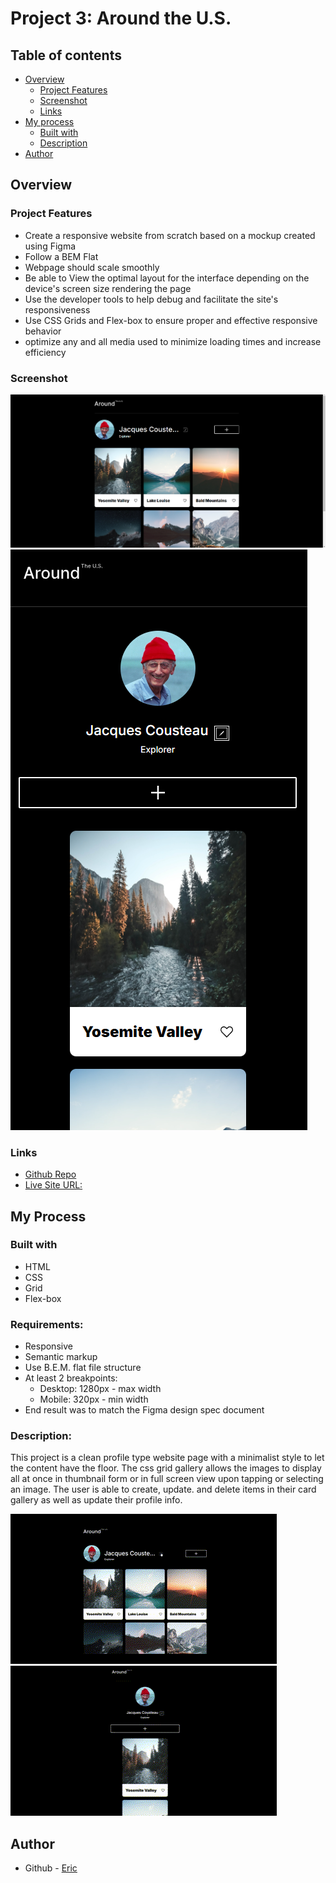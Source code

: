 # Project 3: Around the U.S.

## Table of contents

- [Overview](#overview)
  - [Project Features](#project-features)
  - [Screenshot](#screenshot)
  - [Links](#links)
- [My process](#my-process)
  - [Built with](#built-with)
  - [Description](#description)
- [Author](#author)

## Overview

### Project Features

- Create a responsive website from scratch based on a mockup created using Figma
- Follow a BEM Flat
- Webpage should scale smoothly
- Be able to View the optimal layout for the interface depending on the device's screen size rendering the page
- Use the developer tools to help debug and facilitate the site's responsiveness
- Use CSS Grids and Flex-box to ensure proper and effective responsive behavior
- optimize any and all media used to minimize loading times and increase efficiency

### Screenshot

![Desktop Design](./images/desktop-example.png)
![Mobile Design](./images/mobile-example.png)

### Links

- [Github Repo](https://github.com/ericvegax/se_project_aroundtheus/)
- [Live Site URL:](https://ericvegax.github.io/se_project_aroundtheus/)

## My Process

### Built with

- HTML
- CSS
- Grid
- Flex-box

### Requirements:

- Responsive
- Semantic markup
- Use B.E.M. flat file structure
- At least 2 breakpoints:
  - Desktop: 1280px - max width
  - Mobile: 320px - min width
- End result was to match the Figma design spec document

### Description:

This project is a clean profile type website page with a minimalist style to let the content have the floor. The css grid gallery allows the images to display all at once in thumbnail form or in full screen view upon tapping or selecting an image. The user is able to create, update. and delete items in their card gallery as well as update their profile info.

![Desktop](./images/gif/desktop-gif.gif)
![Mobile](./images/gif/mobile-gif.gif)

## Author

- Github - [Eric](https://github.com/ericvegax)